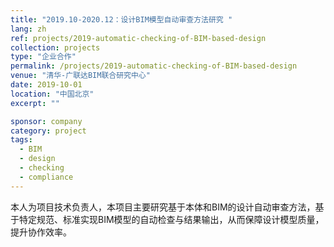 ```yaml
---
title: "2019.10-2020.12：设计BIM模型自动审查方法研究	"
lang: zh
ref: projects/2019-automatic-checking-of-BIM-based-design
collection: projects
type: "企业合作"
permalink: /projects/2019-automatic-checking-of-BIM-based-design
venue: "清华-广联达BIM联合研究中心"
date: 2019-10-01
location: "中国北京"
excerpt: ""

sponsor: company
category: project
tags: 
  - BIM
  - design
  - checking
  - compliance
---
```


本人为项目技术负责人，本项目主要研究基于本体和BIM的设计自动审查方法，基于特定规范、标准实现BIM模型的自动检查与结果输出，从而保障设计模型质量，提升协作效率。